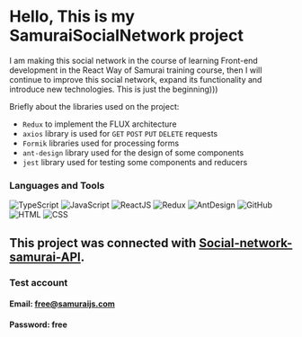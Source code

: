 # Hello, This is my SamuraiSocialNetwork project 

 I am making this social network in the course of learning 
 Front-end development in the React Way of Samurai training course, 
 then I will continue to improve this social network, 
 expand its functionality and introduce new technologies.
 This is just the beginning)))
 
Briefly about the libraries used on the project:

* `Redux` to implement the FLUX architecture
* `axios` library is used for `GET` `POST` `PUT` `DELETE` requests
* `Formik` libraries used for processing forms
* `ant-design` library used for the design of some components
* `jest` library used for testing some components and reducers

### Languages and Tools

![TypeScript](https://img.shields.io/badge/-TypeScript-%233178c6?style=flat-square&logo=typescript&logoColor=white 
'TypeScript')
![JavaScript](https://img.shields.io/badge/-JavaScript-%23DAF7A6?style=flat-square&logo=javaScript&logoColor=%23607d8b 'JavaScript')
![ReactJS](https://img.shields.io/badge/-React_JS-%2361dafb?style=flat-square&logo=react&logoColor=%23000000 'React JS')
![Redux](https://img.shields.io/badge/-Redux-%23764abc?style=flat-square&logo=redux 'Redux')
![AntDesign](https://img.shields.io/badge/-Ant_Design-%2369f0ae?style=flat-square&logo=ant-design&logoColor=%23616161 'AntDesign')
![GitHub](https://img.shields.io/badge/-GitHub-%23212121?style=flat-square&logo=gitHub 'GitHub')
![HTML](https://img.shields.io/badge/-HTML-%23ff8a65?style=flat-square&logo=html5&logoColor=white 'HTML')
![CSS](https://img.shields.io/badge/-CSS-%239575cd?style=flat-square&logo=css3&logoColor=white 'CSS')

## This project was connected with [Social-network-samurai-API](https://social-network.samuraijs.com/api/1.0).

### Test account

#### Email: free@samuraijs.com

#### Password: free




